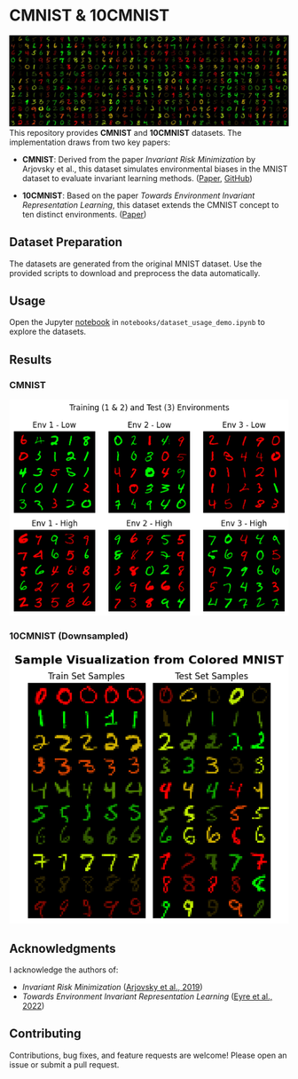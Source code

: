 # CMNIST & 10CMNIST


![image](https://github.com/Mohamad-Ghodrati/Colored-MNIST-Datasets/blob/main/images/10CMNIST.jpg?raw=true)  
This repository provides **CMNIST** and **10CMNIST** datasets. The implementation draws from two key papers:

- **CMNIST**: Derived from the paper *Invariant Risk Minimization* by Arjovsky et al., this dataset simulates environmental biases in the MNIST dataset to evaluate invariant learning methods. ([Paper](https://arxiv.org/abs/1907.02893), [GitHub](https://github.com/facebookresearch/InvariantRiskMinimization))
  
- **10CMNIST**: Based on the paper *Towards Environment Invariant Representation Learning*, this dataset extends the CMNIST concept to ten distinct environments. ([Paper](https://openreview.net/forum?id=c4l4HoM2AFf))


## Dataset Preparation
The datasets are generated from the original MNIST dataset. Use the provided scripts to download and preprocess the data automatically.

## Usage

Open the Jupyter [notebook](notebooks/dataset_usage_demo.ipynb) in `notebooks/dataset_usage_demo.ipynb` to explore the datasets.
   
   

## Results

### CMNIST
![image](https://github.com/Mohamad-Ghodrati/Colored-MNIST-Datasets/blob/main/images/CMNISTSample.png?raw=true)

### 10CMNIST (Downsampled)
![image](https://github.com/Mohamad-Ghodrati/Colored-MNIST-Datasets/blob/main/images/10CMNISTSample.png?raw=true)


## Acknowledgments

I acknowledge the authors of:
- *Invariant Risk Minimization* ([Arjovsky et al., 2019](https://arxiv.org/abs/1907.02893))
- *Towards Environment Invariant Representation Learning* ([Eyre et al., 2022](https://openreview.net/forum?id=c4l4HoM2AFf))


## Contributing

Contributions, bug fixes, and feature requests are welcome! Please open an issue or submit a pull request.
